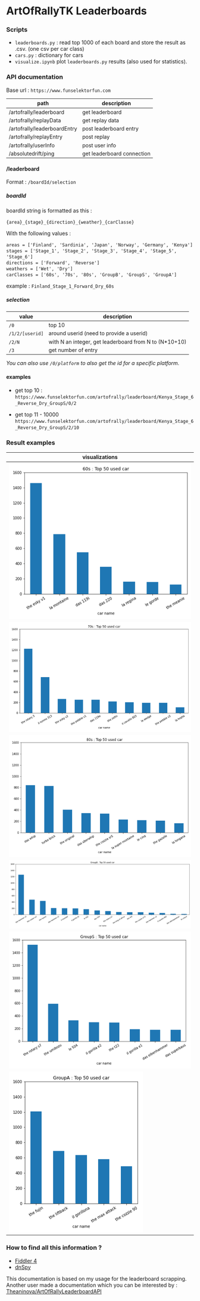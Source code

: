 # ArtOfRallyTK Leaderboards

### Scripts
* `leaderboards.py` : read top 1000 of each board and store the result as .csv.
  (one csv per car class)  
* `cars.py` : dictionary for cars
* `visualize.ipynb` plot `leaderboards.py` results (also used for statistics).

### API documentation

Base url : `https://www.funselektorfun.com`

| path | description |
|---|---|
| /artofrally/leaderboard | get leaderboard |
| /artofrally/replayData | get replay data |
| /artofrally/leaderboardEntry | post leaderboard entry |
| /artofrally/replayEntry | post replay |
| /artofrally/userInfo | post user info |
| /absolutedrift/ping | get leaderboard connection |

#### /leaderboard
Format : `/boardId/selection`

##### boardId 
boardId string is formatted as this : 
```
{area}_{stage}_{direction}_{weather}_{carClasse}
```
With the following values :
```
areas = ['Finland', 'Sardinia', 'Japan', 'Norway', 'Germany', 'Kenya']
stages = ['Stage_1', 'Stage_2', 'Stage_3', 'Stage_4', 'Stage_5', 'Stage_6']
directions = ['Forward', 'Reverse']
weathers = ['Wet', 'Dry']
carClasses = ['60s', '70s', '80s', 'GroupB', 'GroupS', 'GroupA']
```

example : `Finland_Stage_1_Forward_Dry_60s`

##### selection 

| value | description |
|---|---|
| `/0` | top 10 |
| `/1/2/[userid]` | around userid (need to provide a userid) |
| `/2/N` | with N an integer, get leaderboard from N to (N*10+10) |
| `/3` | get number of entry |

*You can also use `/0/platform` to also get the id for a specific platform.*

#### examples

* get top 10 :  
  `https://www.funselektorfun.com/artofrally/leaderboard/Kenya_Stage_6_Reverse_Dry_GroupS/0/2`

* get top 11 - 10000  
  `https://www.funselektorfun.com/artofrally/leaderboard/Kenya_Stage_6_Reverse_Dry_GroupS/2/10`

### Result examples

| visualizations |
|---|
|![](logs_view/60s_top50_cars.png)|
|![](logs_view/70s_top50_cars.png)|
|![](logs_view/80s_top50_cars.png)|
|![](logs_view/GroupB_top50_cars.png)|
|![](logs_view/GroupS_top50_cars.png)|
|![](logs_view/GroupA_top50_cars.png)|

### How to find all this information ?

* [Fiddler 4](https://www.telerik.com/fiddler/fiddler-classic)
* [dnSpy](https://github.com/dnSpy/dnSpy)


This documentation is based on my usage for the leaderboard scrapping.
Another user made a documentation which you can be interested by :
[Theaninova/ArtOfRallyLeaderboardAPI](https://github.com/Theaninova/ArtOfRallyLeaderboardAPI)
